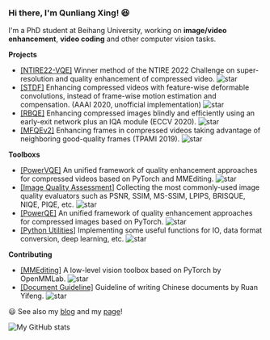 ### Hi there, I'm Qunliang Xing! :satisfied:

I'm a PhD student at Beihang University, working on **image/video enhancement**, **video coding** and other computer vision tasks.

**Projects**

- [[NTIRE22-VQE]](https://github.com/ryanxingql/winner-ntire22-vqe) Winner method of the NTIRE 2022 Challenge on super-resolution and quality enhancement of compressed video. ![star](https://img.shields.io/github/stars/ryanxingql/winner-ntire22-vqe?style=social)
- [[STDF]](https://github.com/ryanxingql/stdf-pytorch) Enhancing compressed videos with feature-wise deformable convolutions, instead of frame-wise motion estimation and compensation. (AAAI 2020, unofficial implementation) ![star](https://img.shields.io/github/stars/ryanxingql/stdf-pytorch?style=social)
- [[RBQE]](https://github.com/ryanxingql/rbqe) Enhancing compressed images blindly and efficiently using an early-exit network plus an IQA module (ECCV 2020). ![star](https://img.shields.io/github/stars/ryanxingql/rbqe?style=social)
- [[MFQEv2]](https://github.com/ryanxingql/mfqev2.0) Enhancing frames in compressed videos taking advantage of neighboring good-quality frames (TPAMI 2019). ![star](https://img.shields.io/github/stars/ryanxingql/mfqev2.0?style=social)

**Toolboxs**

- [[PowerVQE]](https://github.com/ryanxingql/powervqe) An unified framework of quality enhancement approaches for compressed videos based on PyTorch and MMEditing. ![star](https://img.shields.io/github/stars/ryanxingql/powervqe?style=social)
- [[Image Quality Assessment]](https://github.com/ryanxingql/image-quality-assessment-toolbox) Collecting the most commonly-used image quality evaluators such as PSNR, SSIM, MS-SSIM, LPIPS, BRISQUE, NIQE, PIQE, etc. ![star](https://img.shields.io/github/stars/ryanxingql/image-quality-assessment-toolbox?style=social)
- [[PowerQE]](https://github.com/ryanxingql/powerqe) An unified framework of quality enhancement approaches for compressed images based on PyTorch. ![star](https://img.shields.io/github/stars/ryanxingql/powerqe?style=social)
- [[Python Utilities]](https://github.com/ryanxingql/pythonutils) Implementing some useful functions for IO, data format conversion, deep learning, etc. ![star](https://img.shields.io/github/stars/ryanxingql/pythonutils?style=social)

**Contributing**

- [[MMEditing]](https://github.com/open-mmlab/mmediting) A low-level vision toolbox based on PyTorch by OpenMMLab. ![star](https://img.shields.io/github/stars/open-mmlab/mmediting?style=social)
- [[Document Guideline]](https://github.com/ruanyf/document-style-guide) Guideline of writing Chinese documents by Ruan Yifeng. ![star](https://img.shields.io/github/stars/ruanyf/document-style-guide?style=social)

:smiley: See also my [blog](https://github.com/ryanxingql/blog) and my [page](https://ryanxingql.github.io/)!

![My GitHub stats](https://github-readme-stats-ryanxingql.vercel.app/api?username=ryanxingql&count_private=true&theme=graywhite)
